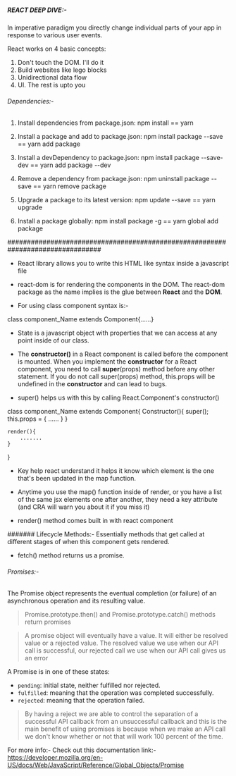 ##### REACT DEEP DIVE:-

In imperative paradigm you directly change individual parts of your app in response to various user events.

React works on 4 basic concepts:
1. Don't touch the DOM. I'll do it
2. Build websites like lego blocks
3. Unidirectional data flow
4. UI. The rest is upto you

###### Dependencies:-

1. Install dependencies from package.json: npm install == yarn

2. Install a package and add to package.json: npm install package --save == yarn add package

3. Install a devDependency to package.json: npm install package --save-dev == yarn add package --dev

4. Remove a dependency from package.json: npm uninstall package --save == yarn remove package

5. Upgrade a package to its latest version: npm update --save == yarn upgrade

6. Install a package globally: npm install package -g == yarn global add package

################################################################################

* React library allows you to write this HTML like syntax inside a javascript file 
* react-dom is for rendering the components in the DOM. The react-dom package as the name implies is the glue between **React** and the **DOM**.

* For using class component syntax is:-

class component_Name extends Component{......}

* State is a javascript object with properties that we can access at any point inside of our class.

* The **constructor()** in a React component is called before the component is mounted. When you implement the **constructor** for a React component, you need to call **super**(props) method before any other statement. If you do not call super(props) method, this.props will be undefined in the **constructor** and can lead to bugs.

* super() helps us with this by calling React.Component's constructor()

class component_Name extends Component{
	Constructor(){
		super();
	this.props = {
		......
		}
	}

	render(){
		.......
	}
}

* Key help react understand it helps it know which element is the one that's been updated in the map function.

* Anytime you use the map() function inside of render, or you have a list of the same jsx elements one after another, they need a key attribute (and CRA will warn you about it if you miss it)

* render() method comes built in with react component

####### Lifecycle Methods:-
Essentially methods that get called at different stages of when this component gets rendered.

* fetch() method returns us a promise.

###### Promises:-

The Promise object represents the eventual completion (or failure) of an asynchronous operation and its resulting value.

> Promise.prototype.then() and Promise.prototype.catch() methods return promises

> A promise object will eventually have a value. It will either be resolved value or a rejected value. The resolved value we use when our API call is successful, our rejected call we use when our API call gives us an error 

A Promise is in one of these states:
* `pending`: initial state, neither fulfilled nor rejected.
* `fulfilled`: meaning that the operation was completed successfully.
* `rejected`: meaning that the operation failed.

> By having a reject we are able to control the separation of a successful API callback from an unsuccessful callback and this is the main benefit of using promises is because when we make an API call we don't know whether or not that will work 100 percent of the time.


For more info:- Check out this documentation link:-
https://developer.mozilla.org/en-US/docs/Web/JavaScript/Reference/Global_Objects/Promise
